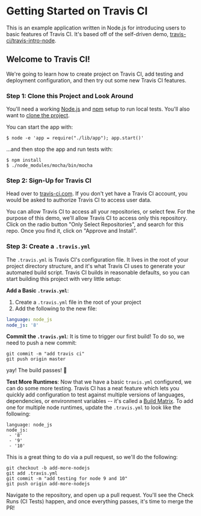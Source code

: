 # Getting Started on Travis CI

This is an example application written in Node.js for
introducing users to basic features of Travis CI. It's based
off of the self-driven demo, [
travis-ci/travis-intro-node](https://github.com/travis-ci/travis-intro-node/fork).

## Welcome to Travis CI!
We're going to learn how to create project on Travis CI, 
add testing and deployment configuration, and then try out 
some new Travis CI features. 

### Step 1: Clone this Project and Look Around
You'll need a working [Node.js](https://nodejs.org/en/) and
[npm](https://www.npmjs.com/) setup to run local tests. You'll also want to
[clone the project](https://help.github.com/articles/cloning-a-repository/). 

You can start the app with:
```sh-session
$ node -e 'app = require("./lib/app"); app.start()'
```
...and then stop the app and run tests with:

```sh-session
$ npm install
$ ./node_modules/mocha/bin/mocha
```

### Step 2: Sign-Up for Travis CI

Head over to [travis-ci.com](https://travis-ci.com).
If you don't yet have a Travis CI account, you would be asked to
authorize Travis CI to access user data.


You can allow Travis CI to access all your repositories, or select few.
For the purpose of this demo, we'll allow Travis CI to access only this repository.
Click on the radio button "Only Select Repositories", and search for this repo. Once you find it, click on "Approve and Install".

### Step 3: Create a `.travis.yml`
The `.travis.yml` is Travis CI's configuration file. It lives in
the root of your project directory structure, and it's what Travis CI uses to generate your automated build script. Travis CI builds in reasonable defaults, so you can start building this project with very little setup: 

**Add a Basic `.travis.yml`**: 
 1. Create a `.travis.yml` file in the root of your project
 1. Add the following to the new file:
 ```yml
 language: node_js
 node_js: '8'
 ```

**Commit the `.travis.yml`**: It is time to trigger our first build! To do so, we need to push a new commit: 
```sh-session
git commit -m "add travis ci"
git push origin master
```
yay! The build passes! 🎉

**Test More Runtimes**: Now that we have a basic `travis.yml` 
configured, we can do some more testing. Travis CI has a neat feature which lets you quickly add configuration to test against multiple versions of languages, dependencies, or environment variables -- it's called a [Build Matrix](https://docs.travis-ci.com/user/customizing-the-build/#build-matrix). To add one for multiple node runtimes, update the `.travis.yml` to look like the following:

```
language: node_js
node_js:
 - '8'
 - '9'
 - '10'
```
This is a great thing to do via a pull request, so we'll do the following:

```sh-session
git checkout -b add-more-nodejs
git add .travis.yml
git commit -m "add testing for node 9 and 10"
git push origin add-more-nodejs
```
Navigate to the repository, and open up a pull request. You'll see
the Check Runs (CI Tests) happen, and once everything passes, it's time to merge the PR! 

